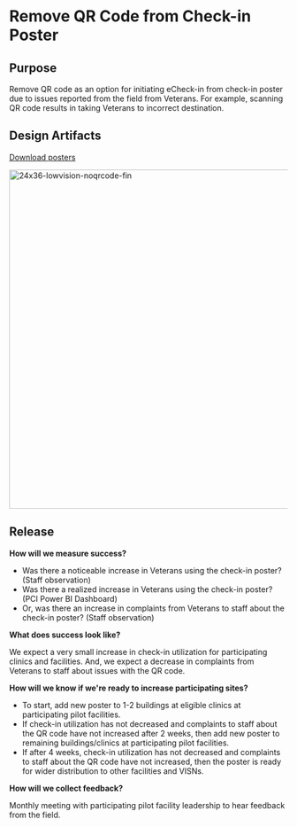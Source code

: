 # Remove QR Code from Check-in Poster

## Purpose 

Remove QR code as an option for initiating eCheck-in from check-in poster due to issues reported from the field from Veterans. For example, scanning QR code results in taking Veterans to incorrect destination. 

## Design Artifacts

[Download posters](https://github.com/department-of-veterans-affairs/va.gov-team/tree/master/products/health-care/checkin/design/visual-collateral#latest-release-pdf) 

<img width="612" alt="24x36-lowvision-noqrcode-fin" src="https://github.com/department-of-veterans-affairs/va.gov-team/assets/101129355/14d4d7c5-9b45-4c93-b7a1-2b794e52278c">

## Release

**How will we measure success?**

- Was there a noticeable increase in Veterans using the check-in poster? (Staff observation) 
- Was there a realized increase in Veterans using the check-in poster? (PCI Power BI Dashboard)
- Or, was there an increase in complaints from Veterans to staff about the check-in poster? (Staff observation)

**What does success look like?**

We expect a very small increase in check-in utilization for participating clinics and facilities. And, we expect a decrease in complaints from Veterans to staff about issues with the QR code.

**How will we know if we're ready to increase participating sites?**

- To start, add new poster to 1-2 buildings at eligible clinics at participating pilot facilities.
- If check-in utilization has not decreased and complaints to staff about the QR code have not increased after 2 weeks, then add new poster to remaining buildings/clinics at participating pilot facilities.
- If after 4 weeks, check-in utilization has not decreased and complaints to staff about the QR code have not increased, then the poster is ready for wider distribution to other facilities and VISNs.

**How will we collect feedback?**

Monthly meeting with participating pilot facility leadership to hear feedback from the field. 
